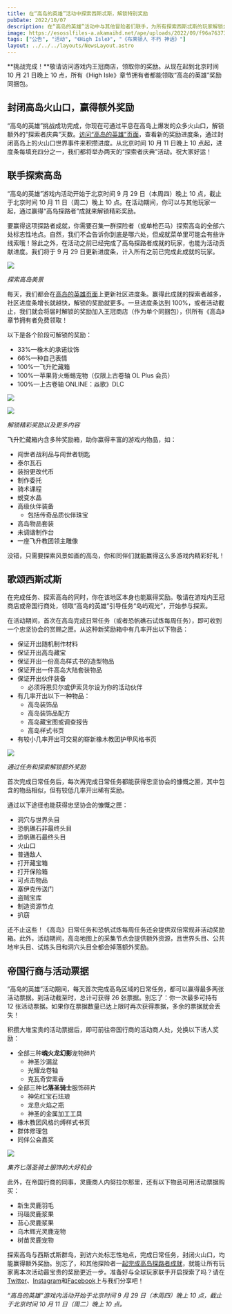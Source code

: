 ```yaml
---
title: 在“高岛的英雄”活动中探索西斯忒斯，解锁特别奖励
pubDate: 2022/10/07
description: 在“高岛的英雄”活动中与其他冒险者们联手，为所有探索西斯忒斯的玩家解锁全新奖励。
image: https://esosslfiles-a.akamaihd.net/ape/uploads/2022/09/f96a76373bd8e0521609bf24e88acb03.jpg
tags: ["公告", "活动", "《High Isle》", "《布莱顿人 不朽 神话》"]
layout: ../../../layouts/NewsLayout.astro
---
```


**挑战完成！**敬请访问游戏内王冠商店，领取你的奖励。从现在起到北京时间 10 月 21 日晚上 10 点，所有《High
Isle》章节拥有者都能领取“高岛的英雄”奖励同捆包。

## 封闭高岛火山口，赢得额外奖励

“高岛的英雄”挑战成功完成，你现在可通过平息在高岛上爆发的众多火山口，解锁额外的“探索者庆典”天数。[访问“高岛的英雄”页面](https://www.elderscrollsonline.com/cn/heroesofhighisle)，查看新的奖励进度条，通过封闭高岛上的火山口世界事件来积攒进度。从北京时间
10 月 11 日晚上 10 点起，进度条每填充四分之一，我们都将举办两天的“探索者庆典”活动。祝大家好运！

## 联手探索高岛

“高岛的英雄”游戏内活动开始于北京时间 9 月 29 日（本周四）晚上 10 点，截止于北京时间 10 月 11 日（周二）晚上 10
点。在活动期间，你可以与其他玩家一起，通过赢得“高岛探路者”成就来解锁精彩奖励。

要赢得这项探路者成就，你需要召集一群探险者（或单枪匹马）探索高岛的全部六处标志性地点。自然，我们不会告诉你到底是哪六处，但成就菜单里可能会有些许线索哦！除此之外，在活动之前已经完成了高岛探路者成就的玩家，也能为活动贡献进度。我们将于
9 月 29 日更新进度条，计入所有之前已完成此成就的玩家。

![](https://esosslfiles-a.akamaihd.net/ape/uploads/2022/09/21a95c85a0c30235650fd8ef6f51904e.jpg)

_探索高岛美景_

每天，我们都会在[高岛的英雄页面](https://www.elderscrollsonline.com/cn/heroesofhighisle)上更新社区进度条。赢得此成就的探索者越多，社区进度条增长就越快，解锁的奖励就更多。一旦进度条达到
100%，或者活动截止，我们就会将届时解锁的奖励加入王冠商店（作为单个同捆包），供所有《高岛》章节拥有者免费领取！

以下是各个阶段可解锁的奖励：

- 33%—橡木的承诺纹饰
- 66%—种自己表情
- 100%—飞升贮藏箱
- 100%—苹果背火蜥蜴宠物（仅限上古卷轴 OL Plus 会员）
- 100%—上古卷轴 ONLINE：焱歌》DLC

![](https://esosslfiles-a.akamaihd.net/ape/uploads/2022/09/532ccc61d63ee625f64fa8ac2a7acc18.jpg)

![](https://esosslfiles-a.akamaihd.net/ape/uploads/2022/09/82a6a088efc2b70de537f06f32927435.jpg)

_解锁精彩奖励以及更多内容_

飞升贮藏箱内含多种奖励箱，助你赢得丰富的游戏内物品，如：

- 闯世者战利品与闯世者钥匙
- 泰尔瓦石
- 装扮更改代币
- 制作委托
- 骑术课程
- 蜕变水晶
- 高级伙伴装备
  - 包括传奇品质伙伴珠宝
- 高岛物品套装
- 未调谐制作台
- 一座飞升教团领主雕像

没错，只需要探索风景如画的高岛，你和同伴们就能赢得这么多游戏内精彩好礼！

## 歌颂西斯忒斯

在完成任务、探索高岛的同时，你在该地区本身也能赢得奖励。敬请在游戏内王冠商店或帝国行商处，领取“高岛的英雄”引导任务“岛屿观光”，开始参与探索。

在活动期间，首次在高岛完成日常任务（或者恐帆礁石试炼每周任务），即可收到一个忠坚协会的赏赐之匣。从这种新奖励箱中有几率开出以下物品：

- 保证开出随机制作材料
- 保证开出高岛藏宝
- 保证开出一份高岛样式书的造型物品
- 保证开出一件高岛大陆套装物品
- 保证开出伙伴装备
  - 必须将恩贝尔或伊索贝尔设为你的活动伙伴
- 有几率开出以下一种物品：
  - 高岛装饰品
  - 高岛装饰品配方
  - 高岛藏宝图或调查报告
  - 高岛样式书页
- 有较小几率开出可交易的崭新橡木教团护甲风格书页

![](https://esosslfiles-a.akamaihd.net/ape/uploads/2022/06/454d6223e3ab9a465691549653aa1da4.jpg)

_通过任务和探索解锁额外奖励_

首次完成日常任务后，每次再完成日常任务都能获得忠坚协会的慷慨之匣，其中包含的物品相似，但有较低几率开出稀有奖励。

通过以下途径也能获得忠坚协会的慷慨之匣：

- 洞穴与世界头目
- 恐帆礁石非最终头目
- 恐帆礁石最终头目
- 火山口
- 普通敌人
- 打开藏宝箱
- 打开保险箱
- 可点击物品
- 塞伊克传送门
- 盗贼宝库
- 制造资源节点
- 扒窃

还不止这些！《高岛》日常任务和恐帆试炼每周任务还会提供双倍常规非活动奖励箱。此外，活动期间，高岛地图上的采集节点会提供额外资源，且世界头目、公共地牢头目、试炼头目和洞穴头目全都会掉落额外奖励。

## 帝国行商与活动票据

“高岛的英雄”活动期间，每天首次完成高岛区域的日常任务，都可以赢得最多两张活动票据。到活动截至时，总计可获得 26
张票据。别忘了：你一次最多可持有 12 张活动票据。如果你在票据数量已达上限时再次获得票据，多余的票据就会丢失！

积攒大堆宝贵的活动票据后，即可前往帝国行商的活动商人处，兑换以下诱人奖励：

- 全部三种**魂火龙幻影**宠物碎片
  - 神圣沙漏盆
  - 光耀龙卷轴
  - 克瓦奇安熏香
- 全部三种**匕落圣骑士**服饰碎片
  - 神佑红宝石珐琅
  - 龙息火焰之瓶
  - 神圣的金属加工工具
- 橡木教团风格约缚样式书页
- 群体修理包
- 同伴公会嘉奖

![](https://esosslfiles-a.akamaihd.net/ape/uploads/2022/07/b6aec701abb81bef64e607011f3cfe8d.jpg)

_集齐匕落圣骑士服饰的大好机会_

此外，在帝国行商的同事，灵鹿商人内努拉尔那里，还有以下物品可用活动票据购买：

- 新生灵鹿羽毛
- 玛瑙灵鹿浆果
- 苔心灵鹿浆果
- 乌木辉光灵鹿宠物
- 树苗灵鹿宠物

探索高岛与西斯忒斯群岛，到访六处标志性地点，完成日常任务，封闭火山口，均能赢得额外奖励。别忘了，和其他探险者一[起完成高岛探路者成就](https://www.elderscrollsonline.com/cn/heroesofhighisle)，就能让所有玩家离本次活动最宝贵的奖励更近一步。准备好与全球玩家联手开启探索了吗？请在[Twitter](https://twitter.com/TESOnline)、[Instagram](https://www.instagram.com/elderscrollsonline/)和[Facebook](https://www.facebook.com/ElderScrollsOnline)上与我们分享吧！

_“高岛的英雄”游戏内活动开始于北京时间 9 月 29 日（本周四）晚上 10 点，截止于北京时间 10 月 11 日（周二）晚上 10 点。_
